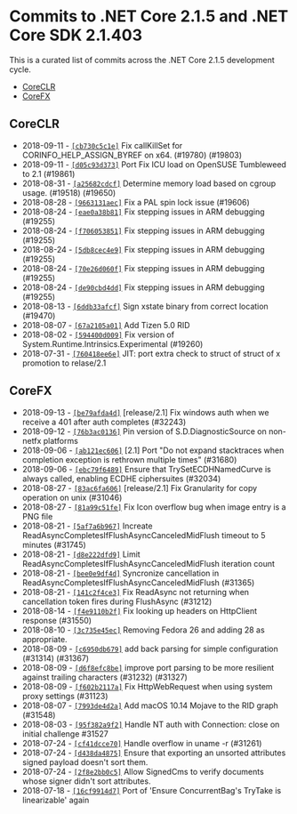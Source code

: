 # Commits to .NET Core 2.1.5 and .NET Core SDK 2.1.403

This is a curated list of commits across the .NET Core 2.1.5 development cycle.

* [CoreCLR](#coreclr)
* [CoreFX](#corefx)

## CoreCLR

* 2018-09-11 - [`[cb730c5c1e]`](https://github.com/dotnet/coreclr/commit/cb730c5c1e) Fix callKillSet for CORINFO_HELP_ASSIGN_BYREF on x64. (#19780) (#19803)
* 2018-09-11 - [`[d05c93d373]`](https://github.com/dotnet/coreclr/commit/d05c93d373) Port Fix ICU load on OpenSUSE Tumbleweed to 2.1 (#19861)
* 2018-08-31 - [`[a25682cdcf]`](https://github.com/dotnet/coreclr/commit/a25682cdcf) Determine memory load based on cgroup usage. (#19518) (#19650)
* 2018-08-28 - [`[9663131aec]`](https://github.com/dotnet/coreclr/commit/9663131aec) Fix a PAL spin lock issue (#19606)
* 2018-08-24 - [`[eae0a38b81]`](https://github.com/dotnet/coreclr/commit/eae0a38b81) Fix stepping issues in ARM debugging (#19255)
* 2018-08-24 - [`[f706053851]`](https://github.com/dotnet/coreclr/commit/f706053851) Fix stepping issues in ARM debugging (#19255)
* 2018-08-24 - [`[5db8cec4e9]`](https://github.com/dotnet/coreclr/commit/5db8cec4e9) Fix stepping issues in ARM debugging (#19255)
* 2018-08-24 - [`[70e26d060f]`](https://github.com/dotnet/coreclr/commit/70e26d060f) Fix stepping issues in ARM debugging (#19255)
* 2018-08-24 - [`[de90cbd4dd]`](https://github.com/dotnet/coreclr/commit/de90cbd4dd) Fix stepping issues in ARM debugging (#19255)
* 2018-08-13 - [`[6ddb33afcf]`](https://github.com/dotnet/coreclr/commit/6ddb33afcf) Sign xstate binary from correct location (#19470)
* 2018-08-07 - [`[67a2105a01]`](https://github.com/dotnet/coreclr/commit/67a2105a01) Add Tizen 5.0 RID
* 2018-08-02 - [`[594400d009]`](https://github.com/dotnet/coreclr/commit/594400d009) Fix version of System.Runtime.Intrinsics.Experimental (#19260)
* 2018-07-31 - [`[760418ee6e]`](https://github.com/dotnet/coreclr/commit/760418ee6e) JIT: port extra check to struct of struct of x promotion to relase/2.1

## CoreFX

* 2018-09-13 - [`[be79afda4d]`](https://github.com/dotnet/corefx/commit/be79afda4d) [release/2.1] Fix windows auth when we receive a 401 after auth completes (#32243)
* 2018-09-12 - [`[76b3ac0136]`](https://github.com/dotnet/corefx/commit/76b3ac0136) Pin version of S.D.DiagnosticSource on non-netfx platforms
* 2018-09-06 - [`[ab121ec606]`](https://github.com/dotnet/corefx/commit/ab121ec606) [2.1] Port "Do not expand stacktraces when completion exception is rethrown multiple times" (#31680)
* 2018-09-06 - [`[ebc79f6489]`](https://github.com/dotnet/corefx/commit/ebc79f6489) Ensure that TrySetECDHNamedCurve is always called, enabling ECDHE ciphersuites (#32034)
* 2018-08-27 - [`[83ac6fa606]`](https://github.com/dotnet/corefx/commit/83ac6fa606) [release/2.1] Fix Granularity for copy operation on unix (#31046)
* 2018-08-27 - [`[81a99c51fe]`](https://github.com/dotnet/corefx/commit/81a99c51fe) Fix Icon overflow bug when image entry is a PNG file
* 2018-08-21 - [`[5af7a6b967]`](https://github.com/dotnet/corefx/commit/5af7a6b967) Increate ReadAsyncCompletesIfFlushAsyncCanceledMidFlush timeout to 5 minutes (#31745)
* 2018-08-21 - [`[d8e222dfd9]`](https://github.com/dotnet/corefx/commit/d8e222dfd9) Limit ReadAsyncCompletesIfFlushAsyncCanceledMidFlush iteration count
* 2018-08-21 - [`[bee0e9df4d]`](https://github.com/dotnet/corefx/commit/bee0e9df4d) Syncronize cancellation in ReadAsyncCompletesIfFlushAsyncCanceledMidFlush (#31365)
* 2018-08-21 - [`[141c2f4ce3]`](https://github.com/dotnet/corefx/commit/141c2f4ce3) Fix ReadAsync not returning when cancellation token fires during FlushAsync (#31212)
* 2018-08-14 - [`[f4e9110b2f]`](https://github.com/dotnet/corefx/commit/f4e9110b2f) Fix looking up headers on HttpClient response (#31550)
* 2018-08-10 - [`[3c735e45ec]`](https://github.com/dotnet/corefx/commit/3c735e45ec) Removing Fedora 26 and adding 28 as appropriate.
* 2018-08-09 - [`[c6950db679]`](https://github.com/dotnet/corefx/commit/c6950db679) add back parsing for simple configuration (#31314) (#31367)
* 2018-08-09 - [`[d6f8efc8be]`](https://github.com/dotnet/corefx/commit/d6f8efc8be) improve port parsing to be more resilient against trailing characters (#31232) (#31327)
* 2018-08-09 - [`[f602b2117a]`](https://github.com/dotnet/corefx/commit/f602b2117a) Fix HttpWebRequest when using system proxy settings (#31123)
* 2018-08-07 - [`[7993de4d2a]`](https://github.com/dotnet/corefx/commit/7993de4d2a) Add macOS 10.14 Mojave to the RID graph  (#31548)
* 2018-08-03 - [`[95f382a9f2]`](https://github.com/dotnet/corefx/commit/95f382a9f2) Handle NT auth with Connection: close on initial challenge #31527
* 2018-07-24 - [`[cf41dcce70]`](https://github.com/dotnet/corefx/commit/cf41dcce70) Handle overflow in uname -r (#31261)
* 2018-07-24 - [`[d438da4875]`](https://github.com/dotnet/corefx/commit/d438da4875) Ensure that exporting an unsorted attributes signed payload doesn't sort them.
* 2018-07-24 - [`[2f8e2bb0c5]`](https://github.com/dotnet/corefx/commit/2f8e2bb0c5) Allow SignedCms to verify documents whose signer didn't sort attributes.
* 2018-07-18 - [`[16cf9914d7]`](https://github.com/dotnet/corefx/commit/16cf9914d7) Port of 'Ensure ConcurrentBag's TryTake is linearizable' again
